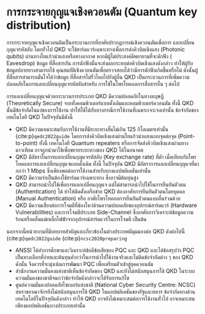 # การกระจายกุญแจเชิงควอนตัม (Quantum key distribution)

การกระจายกุญแจเชิงควอนตัมเป็นกระบวนการที่อาศัยปรากฏการณ์เชิงควอนตัมเพื่อการ
แลกเปลี่ยนกุญแจรหัสลับ โดยทั่วไป QKD จะใช้ฮาร์ดแวร์เฉพาะทางเพื่อการส่งคิวบิตเชิงแสง (Photonic qubits)
ผ่านทางใยแก้วนำแสงหรือทางอากาศ หากมีผู้ไม่ประสงค์ดีพยายามที่จะดักฟัง ( Eavesdrop) ข้อมูล
ที่สื่อสารกัน การดักฟังนั้นจะส่งผลกระทบต่อคิวบิตเชิงแสงดังกล่าว ทำให้ผู้รับข้อมูลปลายทางสามารถใช้
คุณสมบัติเชิงควอนตัมเพื่อตรวจสอบได้ว่ามีการดักฟังเกิดขึ้นหรือไม่ ดังนั้นผู้ที่สื่อสารสามารถมั่นใจได้ว่าข้อมูล
ที่สื่อสารไม่รั่วไหลไปยังผู้อื่น QKD เป็นกระบวนการที่เพิ่มความปลอดภัยในการแลกเปลี่ยนกุญแจรหัสลับสำหรับ
การใช้ในโพรโทคอลการสื่อสารอื่น ๆ ต่อไป

การแลกเปลี่ยนกุญแจด้วยกระบวนการประเภท QKD มีความปลอดภัยในทางทฤษฎี (Theoretically Secure) จากทั้งคอมพิวเตอร์แบบดั้งเดิมและคอมพิวเตอร์ควอนตัม ทั้งนี้ QKD นั้นมีข้อจำกัดในแง่ของการใช้งาน ทำให้ใช้ได้กับบางกรณีการใช้งานที่เฉพาะเจาะจงเท่านั้น ข้อจำกัดของเทคโนโลยี QKD ในปัจจุบันมีดังนี้

- QKD มีความเหมาะสมกับการใช้งานที่มีระยะทางสั้นไม่เกิน 125 กิโลเมตรเท่านั้น {cite:p}`qedc2022guide` โดยการส่งคิวบิตเชิงแสงผ่านใยแก้วนำแสงแบบจุดต่อจุด (Point-to-point) ทั้งนี้ เทคโนโลยี Quantum repeaters หรือการจัดส่งคิวบิตเชิงแสงผ่านทางดาวเทียม อาจถูกนำมาใช้เพื่อขยายระยะทางของ QKD ได้ในอนาคต
- QKD มีอัตราในการแลกเปลี่ยนกุญแจรหัสลับ (Key exchange rate) ที่ต่ำ เมื่อเทียบกับโพรโทคอลการแลกเปลี่ยนกุญแจแบบดั้งเดิม ทั้งนี้ ในปัจจุบัน QKD มีอัตราการแลกเปลี่ยนกุญแจที่มากกว่า 1 Mbps ซึ่งเพียงพอต่อการใช้งานสำหรับบางแอปพลิเคชันเท่านั้น
- QKD มีความจำเป็นต้องใช้ฮาร์ดแวร์เฉพาะทาง ซึ่งอาจมีต้นทุนสูง
- QKD สามารถนำไปใช้เพื่อการแลกเปลี่ยนกุญแจ แต่ไม่สามารถนำไปใช้ในการยืนยันตัวตน (Authentication) ได้ ทำให้ติดตั้งเครือข่าย QKD ต้องอาศัยการยืนยันตัวตนโดยบุคคล (Manual Authentication) หรือ อาศัยโพรโทคอลการยืนยันตัวตนแบบอื่นร่วมด้วย
- QKD มีความเสี่ยงต่อการโจมตีที่ช่องโหว่ด้านความปลอดภัยของอุปกรณ์ฮาร์ดแวร์ (Hardware Vulnerabilities) และการโจมตีประเภท Side-Channel ซึ่งอาศัยการวิเคราะห์ข้อมูลความร้อนหรือคลื่นแม่เหล็กไฟฟ้าจากอุปกรณ์ฮาร์ดแวร์ในการโจมตี เป็นต้น 

นอกจากนี้หน่วยงานที่มีบทบาทสำคัญและเกี่ยวข้องในต่างประเทศมีมุมมองต่อ QKD ดังต่อไปนี้ {cite:p}`qedc2022guide` {cite:p}`ncsc2020preparing` 
- ANSSI ได้ทำการศึกษาและวิเคราะห์ข้อดีข้อเสียของ PQC และ QKD และได้ข้อสรุปว่า PQC เป็นทางเลือกที่ง่ายและต้นทุนต่ำกว่าในการนำไปใช้งานจริงและไม่ติดข้อจำกัดต่าง ๆ ของ QKD ดังนั้น จึงควรที่จะมุ่งเน้นการพัฒนา PQC เพื่อเตรียมตัวเข้าสู่ยุคควอนตัม
- สำนักงานความมั่นคงแห่งชาติเห็นข้อจำกัดของ QKD และยังไม่สนับสนุนการใช้ QKD ในระบบความมั่นคงของชาติจนกว่าข้อจำกัดดังกล่าวจะได้รับการแก้ไข
- ศูนย์ความมั่นคงปลอดภัยไซเบอร์แห่งชาติ (National Cyber Security Centre: NCSC) สหราชอาณาจักรยังไม่สนับสนุนการใช้ QKD ในแอปพลิเคชันของรัฐและทหาร ข้อจำกัดทางด้านเทคโนโลยีในปัจจุบันดังกล่าว ทำให้ QKD อาจยังไม่เหมาะสมต่อการใช้งานทั่วไป อาจเหมาะสมเพียงแอปพลิเคชันบางประเภทเท่านั้น